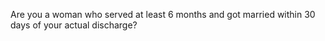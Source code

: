 Are you a woman who served at least 6 months and got married within 30 days of your actual discharge?